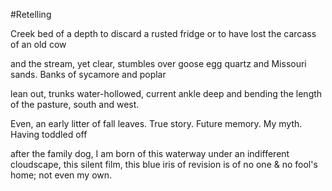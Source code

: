 #Retelling

Creek bed of a depth to discard a rusted fridge
or to have lost the carcass of an old cow

and the stream, yet clear, stumbles over goose egg quartz
and Missouri sands. Banks of sycamore and poplar

lean out, trunks water-hollowed, current ankle deep
and bending the length of the pasture, south and west.

Even, an early litter of fall leaves. True story.
Future memory. My myth. Having toddled off

after the family dog, I am born of this waterway under an indifferent cloudscape,
this silent film, this blue iris of revision is of no one & no fool's home; not even my own.